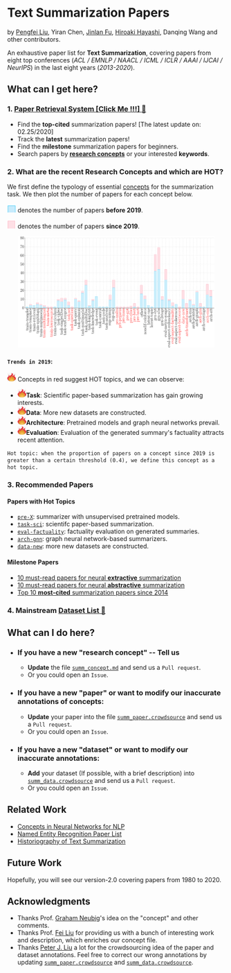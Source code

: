 # Text Summarization Papers
by [Pengfei Liu](http://pfliu.com/), Yiran Chen, [Jinlan Fu](https://scholar.google.com/citations?hl=en&user=D4vtw8QAAAAJ), [Hiroaki Hayashi](https://hiroakih.me/),  Danqing Wang and other contributors.

An exhaustive paper list for **Text Summarization**,
covering papers from eight top conferences (*ACL / EMNLP / NAACL / ICML / ICLR / AAAI / IJCAI / NeurIPS*)  in the last eight years (*2013-2020*).  


## What can I get here?

### 1. [Paper Retrieval System **[Click Me !!!]** &#x1F53D;](http://pfliu.com/pl-summarization/summ_paper.html)

* Find the **top-cited** summarization papers! [The latest update on: 02.25/2020]
* Track the **latest** summarization papers!
* Find the **milestone** summarization papers for beginners.
* Search papers by [**research concepts**](https://github.com/neulab/Text-Summarization-Papers/blob/master/summ_concept.md) or your interested **keywords**.


### 2. What are the recent Research Concepts and which are HOT?

We first define the typology of essential [concepts](https://github.com/neulab/Text-Summarization-Papers/blob/master/summ_concept.md) for the summarization task. We then plot the number of papers for each concept below.

<img src="fig/blue.png" alt="before 2019" height="20" width="20"> denotes the number of papers **before 2019**.
<br>

<img src="fig/red.png" alt="from 2019" height="20" width="20"> denotes the number of papers **since 2019**.
<br>

<p align="center"><img src="fig/stat_summ-1.png" alt="Summary" width="90%"></p>

#### `Trends in 2019`:
<img src="fig/fire.png" alt="HOT" height="20" width="20"> Concepts in red suggest HOT topics, and we can observe:

* <img src="fig/fire.png" alt="HOT" height="20" width="20">**Task**: Scientific paper-based summarization has gain growing interests.
* <img src="fig/fire.png" alt="HOT" height="20" width="20">**Data**: More new datasets are constructed.
* <img src="fig/fire.png" alt="HOT" height="20" width="20">**Architecture**: Pretrained models and graph neural networks prevail.
* <img src="fig/fire.png" alt="HOT" height="20" width="20">**Evaluation**: Evaluation of the generated summary's factuality attracts recent attention.

```
Hot topic: when the proportion of papers on a concept since 2019 is greater than a certain threshold (0.4), we define this concept as a hot topic.
```

### 3. Recommended Papers

#### Papers with Hot Topics
* [`pre-X`](http://pfliu.com/pl-summarization/summ_paper_preX.html): summarizer with unsupervised pretrained models.
* [`task-sci`](http://pfliu.com/pl-summarization/summ_paper_task-sci.html): scientifc paper-based summarization.
* [`eval-factuality`](http://pfliu.com/pl-summarization/summ_paper_factuality.html): factuality evaluation on generated summaries.
* [`arch-gnn`](http://pfliu.com/pl-summarization/summ_paper_arch-gnn.html): graph neural network-based summarizers.
* [`data-new`](http://pfliu.com/pl-summarization/summ_paper_data-new.html): more new datasets are constructed.



#### Milestone Papers
* [10 must-read papers for neural **extractive** summarization](http://pfliu.com/pl-summarization/summ_paper_gen-ext.html)
* [10 must-read papers for neural **abstractive** summarization](http://pfliu.com/pl-summarization/summ_paper_gen-abs.html)
* [Top 10 **most-cited** summarization papers since 2014](http://pfliu.com/pl-summarization/summ_paper_topcited.html)


### 4. Mainstream [Dataset List &#x1F53D;](http://pfliu.com/pl-summarization/summ_data.html)


## What can I do here?
* ### If you have a new "research concept"  -- Tell us
	* **Update** the file [`summ_concept.md`](https://github.com/neulab/Text-Summarization-Papers/blob/master/summ_concept.md) and send us a `Pull request`.
	* Or you could open an `Issue`.

* ### If you have a new "paper" or want to modify our inaccurate annotations of concepts: 
	* **Update** your paper into the file [`summ_paper.crowdsource`](https://github.com/neulab/Text-Summarization-Papers/blob/master/summ_paper.crowdsource) and send us a `Pull request`.
	* Or you could open an `Issue`.

* ### If you have a new "dataset" or want to modify our inaccurate annotations:
	* **Add** your dataset (If possible, with a brief description) into [`summ_data.crowdsource`](https://github.com/neulab/Text-Summarization-Papers/blob/master/summ_data.crowdsource) and send us a `Pull request`.
	* Or you could open an `Issue`.


## Related Work

* [Concepts in Neural Networks for NLP](https://github.com/pfliu-nlp/nn4nlp-concepts)
* [Named Entity Recognition Paper List](https://github.com/pfliu-nlp/Named-Entity-Recognition-NER-Papers)
* [Historiography of Text Summarization](http://pfliu.com/Historiography/summarization/summ-eng.html)


## Future Work
Hopefully, you will see our version-2.0 covering papers from 1980 to 2020. 



## Acknowledgments
* Thanks Prof. [Graham Neubig](http://www.phontron.com/)'s idea on the "concept" and other comments.
* Thanks Prof. [Fei Liu](http://www.cs.ucf.edu/~feiliu/) for providing us with a bunch of interesting work and description, which enriches our concept file.
* Thanks [Peter J. Liu](https://research.google/people/105182/)  a lot for the crowdsourcing idea of the paper and dataset annotations. Feel free to correct our wrong annotations by updating [`summ_paper.crowdsource`](https://github.com/neulab/Text-Summarization-Papers/blob/master/summ_paper.crowdsource) and [`summ_data.crowdsource`](https://github.com/neulab/Text-Summarization-Papers/blob/master/summ_data.crowdsource).

